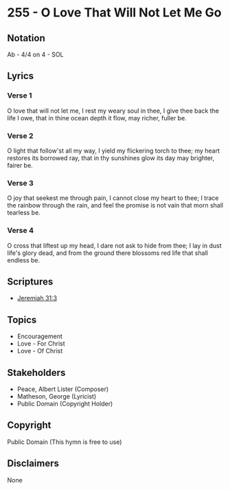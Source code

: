 # 255 - O Love That Will Not Let Me Go

## Notation

Ab - 4/4 on 4 - SOL

## Lyrics

### Verse 1

O love that will not let me, I rest my weary soul in thee, I give thee back the life I owe, that in thine ocean depth it flow, may richer, fuller be.

### Verse 2

O light that follow'st all my way, I yield my flickering torch to thee; my heart restores its borrowed ray, that in thy sunshines glow its day may brighter, fairer be.

### Verse 3

O joy that seekest me through pain, I cannot close my heart to thee; I trace the rainbow through the rain, and feel the promise is not vain that morn shall tearless be.

### Verse 4

O cross that liftest up my head, I dare not ask to hide from thee; I lay in dust life's glory dead, and from the ground there blossoms red life that shall endless be.


## Scriptures

- [Jeremiah 31:3](https://www.biblegateway.com/passage/?search=Jeremiah%2031%3A3)

## Topics

- Encouragement
- Love - For Christ
- Love - Of Christ

## Stakeholders

- Peace, Albert Lister (Composer)
- Matheson, George (Lyricist)
- Public Domain (Copyright Holder)

## Copyright

Public Domain
(This hymn is free to use)

## Disclaimers

None

